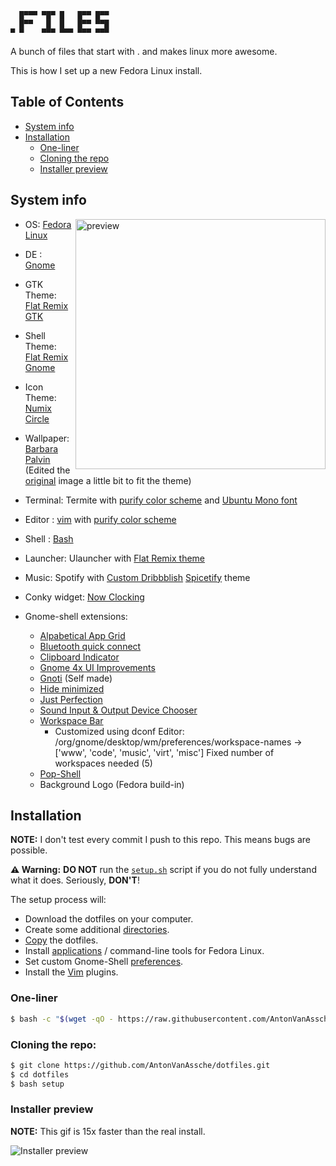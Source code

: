 ```
  █▀▀▀ ▀█▀ █   █▀▀ █▀▀
  █▀▀   █  █   █▀▀ ▀▀█
▀ ▀    ▀▀▀ ▀▀▀ ▀▀▀ ▀▀▀
```

A bunch of files that start with . and makes linux more awesome.

This is how I set up a new Fedora Linux install.

## Table of Contents

- [System info](#system-info)
- [Installation](#installation)
  - [One-liner](#one-liner)
  - [Cloning the repo](#cloning-the-repo)
  - [Installer preview](#installer-preview)

## System info

<img src="./assets/preview.png" alt="preview" align="right" width="400px">

- OS: [Fedora Linux](https://getfedora.org/)
- DE : [Gnome](https://gitlab.gnome.org/GNOME/gnome-shell)
- GTK Theme: [Flat Remix GTK](https://github.com/daniruiz/flat-remix-gtk)
- Shell Theme: [Flat Remix Gnome](https://github.com/daniruiz/flat-remix-gnome)
- Icon Theme: [Numix Circle](https://github.com/numixproject/numix-icon-theme-circle)
- Wallpaper: [Barbara Palvin](./src/walls/Barbara-Palvin.jpg) (Edited the [original](https://wallpapersden.com/barbara-palvin-photoshoot-for-grazia-italy-2018-wallpaper/) image a little bit to fit the theme)
- Terminal: Termite with [purify color scheme](https://github.com/kyoz/purify/tree/master/termite) and [Ubuntu Mono font](https://design.ubuntu.com/font/)
- Editor : [vim](https://github.com/vim/vim)
  with [purify color scheme](https://github.com/kyoz/purify/tree/master/vim)
- Shell : [Bash](https://www.gnu.org/software/bash/)
- Launcher: Ulauncher with [Flat Remix theme](./src/.config/ulauncher/user-themes/flat-remix-darkest/)
- Music: Spotify with [Custom Dribbblish](./src/.config/spicetify/Themes/Dribbblish) [Spicetify](https://github.com/khanhas/spicetify-cli) theme
- Conky widget: [Now Clocking](https://github.com/AntonVanAssche/now-clocking)

- Gnome-shell extensions:
  - [Alpabetical App Grid](https://github.com/stuarthayhurst/alphabetical-grid-extension)
  - [Bluetooth quick connect](https://github.com/bjarosze/gnome-bluetooth-quick-connect)
  - [Clipboard Indicator](https://github.com/Tudmotu/gnome-shell-extension-clipboard-indicator)
  - [Gnome 4x UI Improvements](https://github.com/axxapy/gnome-ui-tune)
  - [Gnoti](https://github.com/AntonVanAssche/gnoti) (Self made)
  - [Hide minimized](https://github.com/danigm/hide-minimized)
  - [Just Perfection](https://gitlab.gnome.org/jrahmatzadeh/just-perfection)
  - [Sound Input & Output Device Chooser](https://github.com/kgshank/gse-sound-output-device-chooser)
  - [Workspace Bar](https://github.com/fthx/workspaces-bar)
    - Customized using dconf Editor: /org/gnome/desktop/wm/preferences/workspace-names -> ['www', 'code', 'music', 'virt', 'misc'] Fixed number of workspaces needed (5)
  - [Pop-Shell](https://github.com/pop-os/shell)
  - Background Logo (Fedora build-in)

## Installation

**NOTE:** I don't test every commit I push to this repo. This means bugs are possible.

**⚠️ Warning:** **DO NOT** run the [`setup.sh`](./setup.sh) script if you do not fully understand what it does. Seriously, **DON'T**!

The setup process will:

- Download the dotfiles on your computer.
- Create some additional [directories](./setup/dotfiles/dirs.sh).
- [Copy](./setup/dotfiles/dotfiles.sh) the dotfiles.
- Install [applications](./setup/packages/) / command-line tools for Fedora Linux.
- Set custom Gnome-Shell [preferences](./setup/gnome/).
- Install the [Vim](./setup/packages/devel-tools.sh) plugins.

### One-liner

```bash
$ bash -c "$(wget -qO - https://raw.githubusercontent.com/AntonVanAssche/dotfiles/master/setup.sh)"
```

### Cloning the repo:

```bash
$ git clone https://github.com/AntonVanAssche/dotfiles.git
$ cd dotfiles
$ bash setup
```

### Installer preview

**NOTE:** This gif is 15x faster than the real install.

![Installer preview](./assets/installer-preview.gif)
